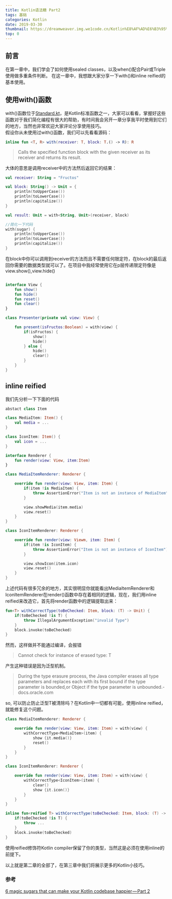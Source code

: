 ```yaml
---
title: Kotlin语法糖 Part2
tags: 基础
categories: Kotlin
date: 2019-03-30
thumbnail: https://dreamweaver.img.we1code.cn/Kotlin%E8%AF%AD%E6%B3%95%E7%B3%96Part2.jpg
top: 0
---
```


## 前言

在第一章中，我们学会了如何使用sealed classes，以及when()配合Pair或Triple使用做多重条件判断。  在这一章中，我想跟大家分享一下with()和inline reified的基本使用。  

<!--more-->

## 使用with()函数

with()函数位于[Standard.kt](https://github.com/JetBrains/kotlin/blob/master/libraries/stdlib/src/kotlin/util/Standard.kt)，是Kotlin标准函数之一，大家可以看看，掌握好这些函数对于我们简化编程有很大的帮助，有时间我会另开一章分享我平时使用到它们的地方，当然也非常欢迎大家评论分享使用技巧。  
假设你从未使用过with()函数，我们可以先看看源码：

```kotlin
inline fun <T, R> with(receiver: T, block: T.() -> R): R
```

> Calls the specified function block with the given receiver as its receiver and returns its result.

大体的意思是调用receiver中的方法然后返回它的结果：

```kotlin
val receiver: String = "Fructos"

val block: String() -> Unit = {
    println(toUpperCase())
    println(toLowerCase())
    println(capitalize())
}

val result: Unit = with<String, Unit>(receiver, block)

//简化一下代码
with(sugar) {
    println(toUpperCase())
    println(toLowerCase())
    println(capitalize())
}
```

在block中你可以调用到receiver的方法而且不需要任何限定符，在block的最后返回你需要的数据类型就可以了。在项目中我经常使用它在p层传递限定符像是view.show(),view.hide()

```kotlin

interface View {
    fun show()
    fun hide()
    fun reset()
    fun clear()
}

class Presenter(private val view: View) {

    fun present(isFructos:Boolean) = with(view) {
        if(isFructos) {
            show()
            hide()
        } else {
            hide()
            clear()
        }
    }
}
```

## inline reified

我们先分析一下下面的代码

```kotlin
abstact class Item

class MediaItem: Item() {
    val media = ...
}

class IconItem: Item() {
    val icon = ...
}

interface Renderer {
    fun render(view: View, item:Item)
}

class MediaItemRenderer: Renderer {

    override fun render(view: View, item: Item) {
        if(item !is MediaItem) {
            throw AssertionError("Item is not an instance of MediaItem")
        }

        view.showMedia(item.media)
        view.reset()
    }
}

class IconItemRenderer: Renderer {

    override fun render(view: Viewm, item: Item) {
        if(item !is IconItem) {
            throw AssertionError("Item is not an instance of IconItem")
        }

        view.showIcon(item.icon)
        view.reset()
    }
}
```

上述代码有很多冗余的地方，其实很明显你就能看出MediaItemRenderer和IconItemRenderer在render()函数中存在着相同的逻辑，现在，我们用inline reified来改造它，首先将render函数中的逻辑提取出来：

```kotlin
fun<T> withCorrectType(toBeChecked: Item, block: (T) -> Unit) {
    if(toBeChecked !is T) {
        throw IllegalArgumentException("invalid Type")
    }
    block.invoke(toBeChecked)
}
```

然而，这样做并不能通过编译，会报错

> Cannot check for instance of erased type: T  

产生这种错误是因为泛型机制。

> During the type erasure process, the Java compiler erases all type parameters and replaces each with its first bound if the type parameter is bounded,or Object if the type parameter is unbounded.-docs.oracle.com

so, 可以防止防止泛型T被清除吗？在Kotlin中一切都有可能，使用inline reified，就能修复这个问题。

```kotlin
class MediaItemRenderer: Renderer {

    override fun render(view: View, item: Item) = with(view) {
        withCorrectType<MediaItem>(item) {
            show {it.media()}
            reset()
        }
    }
}

class IconItemRenderer: Renderer {

    override fun render(view: View, item: Item) = with(view) {
        withCorrectType<IconItem>(item) {
            clear()
            show {it.icon()}
        }
    }
}

inline fun<reified T> withCorrectType(toBeChecked: Item, block: (T) -> Unit) {
    if(toBeChecked !is T) {
        throw ...
    }
    block.invoke(toBeChecked)
}
```

使用reified修饰符Kotlin compiler保留了你的类型，当然这是必须在使用inline的前提下。

以上就是第二章的全部了，在第三章中我们将展示更多的Kotlin小技巧。

### 参考

[6 magic sugars that can make your Kotlin codebase happier — Part 2](https://medium.com/grand-parade/6-magic-sugars-that-can-make-your-kotlin-codebase-happier-part-2-843bf096fa45)

